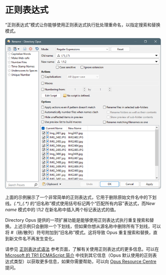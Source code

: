 # 正则表达式

“正则表达式”模式让你能够使用正则表达式执行批处理重命名，以指定搜索和替换模式。

![](/Manual/images/media/13/regular_expression_rename.png)

上面的示例展示了一个非常简单的正则表达式，它用于删除原始文件名中的下划线。*(.\*)\_(.\*)* 的“旧名称”模式使用括号标记两个“匹配所有内容”表达式，而*New name* 模式中的 *\1\2* 在新名称中插入两个标记表达式的值。

Directory Opus 提供的一项扩展功能是能够使用正则表达式执行重复搜索和替换。上述示例只会删除一个下划线，但如果你想从源名称中删除所有下划线，可以将 \#（磅/散列）符号附加到“旧名称”模式。这将导致 Opus 重复搜索和替换，直到新文件名不再发生变化。

请参见 [正则表达式语法](/Manual/reference/wildcard_reference/regular_expression_syntax.zh.md) 参考页面，了解有关使用正则表达式的更多信息。可以在 [Microsoft 的 TR1 ECMAScript 简介](http://msdn.microsoft.com/en-us/library/bb982727.aspx) 中找到其它信息（Opus 默认使用的正则表达式类型）以获取更多信息，如果你需要帮助，可以向 [Opus Resource Centre](http://resource.dopus.com/) 提问。